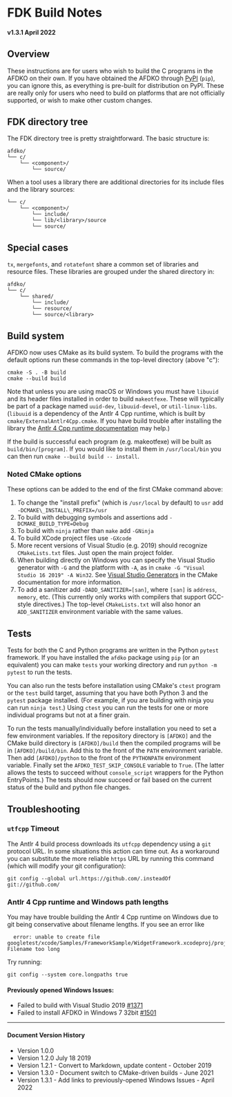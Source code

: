 # FDK Build Notes

#### v1.3.1 April 2022

## Overview
These instructions are for users who wish to build the C programs in the AFDKO on their own. If you have obtained the AFDKO through [PyPI](https://pypi.org/project/afdko/) (`pip`), you can ignore this, as everything is pre-built for distribution on PyPI. These are really only for users who need to build on platforms that are not officially supported, or wish to make other custom changes.

## FDK directory tree

The FDK directory tree is pretty straightforward. The basic structure is:
```
afdko/
└── c/
    └── <component>/
        └── source/
```

When a tool uses a library there are additional directories for its include files and the library sources:
```
└── c/
    └── <component>/
        └── include/
        └── lib/<library>/source
        └── source/
```

## Special cases
`tx`, `mergefonts`, and `rotatefont` share a common set of libraries and resource files. These libraries are grouped under the shared directory in:
```
afdko/
└── c/
    └── shared/
        └── include/
        └── resource/
        └── source/<library>
```

## Build system

AFDKO now uses CMake as its build system. To build the programs with the default options run these commands in the top-level directory (above "c"):

```
cmake -S . -B build
cmake --build build
```

Note that unless you are using macOS or Windows you must have `libuuid` and its header files installed in order to build `makeotfexe`. These will typically be part of a package named `uuid-dev`, `libuuid-devel`, or `util-linux-libs`. (`libuuid` is a dependency of the Antlr 4 Cpp runtime, which is built by `cmake/ExternalAntlr4Cpp.cmake`. If you have build trouble after installing the library the [Antlr 4 Cpp runtime documentation](https://github.com/antlr/antlr4/tree/master/runtime/Cpp) may help.)

If the build is successful each program (e.g. makeotfexe) will be built as `build/bin/[program]`.  If you would like to install them in `/usr/local/bin` you can then run `cmake --build build -- install`.

### Noted CMake options

These options can be added to the end of the first CMake command above:

1. To change the "install prefix" (which is `/usr/local` by default) to `usr` add `-DCMAKE\_INSTALL\_PREFIX=/usr`
2. To build with debugging symbols and assertions add `-DCMAKE_BUILD_TYPE=Debug`
3. To build with `ninja` rather than `make` add `-GNinja`
4. To build XCode project files use `-GXcode`
5. More recent versions of Visual Studio (e.g. 2019) should recognize `CMakeLists.txt` files. Just open the main project folder.
6. When building directly on Windows you can specify the Visual Studio generator with `-G` and the platform with `-A`, as in `cmake -G "Visual Studio 16 2019" -A Win32`. See [Visual Studio Generators](https://cmake.org/cmake/help/latest/manual/cmake-generators.7.html#visual-studio-generators) in the CMake documentation for more information.
7. To add a sanitizer add `-DADD_SANITIZER=[san]`, where `[san]` is `address`, `memory`, etc. (This currently only works with compilers that support GCC-style directives.) The top-level `CMakeLists.txt` will also honor an `ADD_SANITIZER` environment variable with the same values.

## Tests

Tests for both the C and Python programs are written in the Python `pytest` framework. If you have installed the `afdko` package using `pip` (or an equivalent) you can make `tests` your working directory and run `python -m pytest` to run the tests.

You can also run the tests before installation using CMake's `ctest` program or the `test` build target, assuming that you have both Python 3 and the `pytest` package installed. (For example, if you are building with ninja you can run `ninja test`.) Using `ctest` you can run the tests for one or more individual programs but not at a finer grain.

To run the tests manually/individually before installation you need to set a few environment variables. If the repository directory is `[AFDKO]` and the CMake build directory is `[AFDKO]/build` then the compiled programs will be in `[AFDKO]/build/bin`. Add this to the front of the `PATH` environment variable. Then add `[AFDKO]/python` to the front of the `PYTHONPATH` environment variable. Finally set the `AFDKO_TEST_SKIP_CONSOLE` variable to `True`. (The latter allows the tests to succeed without `console_script` wrappers for the Python EntryPoints.) The tests should now succeed or fail based on the current status of the build and python file changes.

## Troubleshooting

### `utfcpp` Timeout

The Antlr 4 build process downloads its `utfcpp` dependency using a `git` protocol URL. In some situations this action can time out. As a workaround you can substitute the more reliable `https` URL by running this command (which will modify your git configuration):

```
git config --global url.https://github.com/.insteadOf git://github.com/
```

### Antlr 4 Cpp runtime and Windows path lengths

You may have trouble building the Antlr 4 Cpp runtime on Windows due to git
being conservative about filename lengths. If you see an error like

```
  error: unable to create file googletest/xcode/Samples/FrameworkSample/WidgetFramework.xcodeproj/project.pbxproj: Filename too long
```

Try running:

```
git config --system core.longpaths true
```

#### Previously opened Windows Issues:
- Failed to build with Visual Studio 2019 [#1371](https://github.com/adobe-type-tools/afdko/issues/1371)
- Failed to install AFDKO in Windows 7 32bit [#1501](https://github.com/adobe-type-tools/afdko/issues/1502)
---
#### Document Version History

- Version 1.0.0
- Version 1.2.0 July 18 2019
- Version 1.2.1 - Convert to Markdown, update content - October 2019
- Version 1.3.0 - Document switch to CMake-driven builds - June 2021
- Version 1.3.1 - Add links to previously-opened Windows Issues - April 2022
